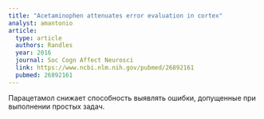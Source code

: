 ```yaml
---
title: "Acetaminophen attenuates error evaluation in cortex"
analyst: amantonio
article:
  type: article
  authors: Randles
  year: 2016
  journal: Soc Cogn Affect Neurosci
  link: https://www.ncbi.nlm.nih.gov/pubmed/26892161
  pubmed: 26892161
---
```


Парацетамол снижает способность выявлять ошибки, допущенные при выполнении простых задач.

